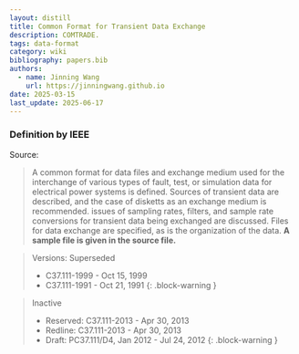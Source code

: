 ```yaml
---
layout: distill
title: Common Format for Transient Data Exchange
description: COMTRADE.
tags: data-format
category: wiki
bibliography: papers.bib
authors:
  - name: Jinning Wang
    url: https://jinningwang.github.io
date: 2025-03-15
last_update: 2025-06-17
---
```


### Definition by IEEE

Source: <d-cite key="ieee1999comtrade"></d-cite>

> A common format for data files and exchange medium used for the interchange of various types of fault, test, or simulation data for electrical power systems is defined. Sources of transient data are described, and the case of disketts as an exchange medium is recommended. issues of sampling rates, filters, and sample rate conversions for transient data being exchanged are discussed. Files for data exchange are specified, as is the organization of the data. **A sample file is given in the source file.**

<!-- prettier-ignore-start -->

> Versions: Superseded
> - C37.111-1999 - Oct 15, 1999
> - C37.111-1991 - Oct 21, 1991
{: .block-warning }

> Inactive
> - Reserved: C37.111-2013 - Apr 30, 2013
> - Redline: C37.111-2013 - Apr 30, 2013
> - Draft: PC37.111/D4, Jan 2012 - Jul 24, 2012
{: .block-warning }
<!-- prettier-ignore-end -->
